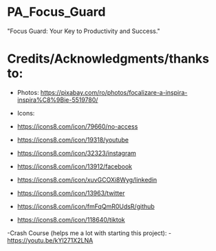 # PA_Focus_Guard
"Focus Guard: Your Key to Productivity and Success."

# Credits/Acknowledgments/thanks to:

- Photos:
  https://pixabay.com/ro/photos/focalizare-a-inspira-inspira%C8%9Bie-5519780/

- Icons:
- https://icons8.com/icon/79660/no-access
- https://icons8.com/icon/19318/youtube
- https://icons8.com/icon/32323/instagram
- https://icons8.com/icon/13912/facebook
- https://icons8.com/icon/xuvGCOXi8Wyg/linkedin
- https://icons8.com/icon/13963/twitter
- https://icons8.com/icon/fmFqQmR0UdsR/github
- https://icons8.com/icon/118640/tiktok

-Crash Course (helps me a lot with starting this project): 
-https://youtu.be/kYl271X2LNA
